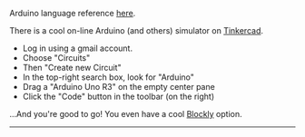 Arduino language reference [here](https://www.arduino.cc/reference/en/).

There is a cool on-line Arduino (and others) simulator on [Tinkercad](http://www.tinkercad.com).

- Log in using a gmail account.
- Choose "Circuits"
- Then "Create new Circuit"
- In the top-right search box, look for "Arduino"
- Drag a "Arduino Uno R3" on the empty center pane
- Click the "Code" button in the toolbar (on the right)

...And you're good to go! You even have a cool [Blockly](https://developers.google.com/blockly) option.

---
